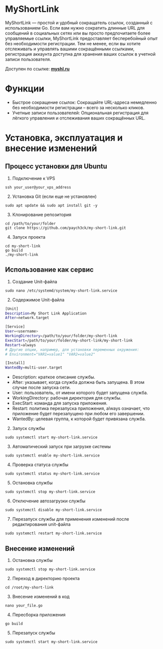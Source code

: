 # MyShortLink
 
MyShortLink — простой и удобный сокращатель ссылок, созданный с использованием Go. Если вам нужно сократить длинные URL для сообщений в социальных сетях или вы просто предпочитаете более управляемые ссылки, MyShortLink предоставляет бесперебойный опыт без необходимости регистрации. Тем не менее, если вы хотите отслеживать и управлять вашими сокращёнными ссылками, регистрация аккаунта доступна для хранения ваших ссылок в учетной записи пользователя.

Доступен по ссылке: **[myshl.ru](https://myshl.ru/)**

# Функции
- Быстрое сокращение ссылок: Сокращайте URL-адреса немедленно без необходимости регистрации – всего за несколько кликов.
- Учетные записи пользователей: Опциональная регистрация для лёгкого управления и отслеживания ваших сокращённых URL.

# Установка, эксплуатация и внесение изменений
## Процесс установки для Ubuntu

1. Подключение к VPS

```console
ssh your_user@your_vps_address
```

2. Установка Git (если еще не установлен)

```console
sudo apt update && sudo apt install git -y
```

3. Клонирование репозитория

```console
cd /path/to/your/folder
git clone https://github.com/paych3ck/my-short-link.git
```

4. Запуск проекта
```console
cd my-short-link
go build
./my-short-link
```

## Использование как сервис
1. Создание Unit-файла
```console
sudo nano /etc/systemd/system/my-short-link.service
```

2. Содержимое Unit-файла

```bash
[Unit]
Description=My Short Link Application
After=network.target

[Service]
User=<username>
WorkingDirectory=/path/to/your/folder/my-short-link
ExecStart=/path/to/your/folder/my-short-link/my-short-link
Restart=always
# Другие опции, например, для установки переменных окружения:
# Environment="VAR1=value1" "VAR2=value2"

[Install]
WantedBy=multi-user.target
```

- Description: краткое описание службы.
- After: указывает, когда служба должна быть запущена. В этом случае после запуска сети.
- User: пользователь, от имени которого будет запущена служба.
- WorkingDirectory: рабочая директория для службы.
- ExecStart: команда для запуска приложения.
- Restart: политика перезапуска приложения, always означает, что приложение будет перезапущено при любом его завершении.
- WantedBy: целевая группа, к которой будет привязана служба.

2. Запуск службы
```console
sudo systemctl start my-short-link.service
```

3. Автоматический запуск при загрузке системы
```console
sudo systemctl enable my-short-link.service
```

4. Проверка статуса службы
```console
sudo systemctl status my-short-link.service
```

5. Остановка службы
```console
sudo systemctl stop my-short-link.service
```

6. Отключение автозагрузки службы
```console
sudo systemctl disable my-short-link.service
```

7. Перезапуск службы для применения изменений после редактирования unit-файла
```console
sudo systemctl restart my-short-link.service
```

## Внесение изменений
1. Остановка службы
```console
sudo systemctl stop my-short-link.service
```

2. Переход в директорию проекта
```console
cd /root/my-short-link
```

3. Внесение изменений в код
```console
nano your_file.go
```

4. Пересборка приложения
```console
go build
```

5. Перезапуск службы
```console
sudo systemctl start my-short-link.service
```